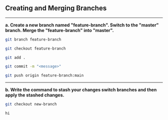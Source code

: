 ## Creating and Merging Branches

<hr />

**a. Create a new branch named "feature-branch". Switch to the "master" branch. Merge the "feature-branch" into "master".**


```bash
git branch feature-branch
```

```bash
git checkout feature-branch
```

```bash
git add .
```

```bash
git commit -m "<message>"
```

```bash
git push origin feature-branch:main
```

<hr />

**b. Write the command to stash your changes switch branches and then apply the stashed changes.**


```bash
git checkout new-branch
```


```bash
hi
```